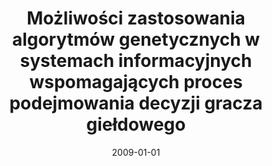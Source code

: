 ---
# Documentation: https://wowchemy.com/docs/managing-content/

title: Możliwości zastosowania algorytmów genetycznych w systemach informacyjnych
  wspomagających proces podejmowania decyzji gracza giełdowego
subtitle: ''
summary: ''
authors:
- Maciej Bac
- kwasnicka
tags: []
categories: []
date: '2009-01-01'
lastmod: 2022-10-07T05:01:00Z
featured: false
draft: false

# Featured image
# To use, add an image named `featured.jpg/png` to your page's folder.
# Focal points: Smart, Center, TopLeft, Top, TopRight, Left, Right, BottomLeft, Bottom, BottomRight.
image:
  caption: ''
  focal_point: ''
  preview_only: false

# Projects (optional).
#   Associate this post with one or more of your projects.
#   Simply enter your project's folder or file name without extension.
#   E.g. `projects = ["internal-project"]` references `content/project/deep-learning/index.md`.
#   Otherwise, set `projects = []`.
projects: []
publishDate: '2022-10-07T05:00:59.259685Z'
publication_types:
- '6'
abstract: ''
publication: '*Inżynieria wiedzy i systemy ekspertowe*'
---